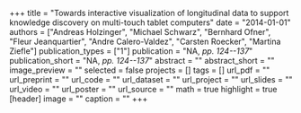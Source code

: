 +++
title = "Towards interactive visualization of longitudinal data to support knowledge discovery on multi-touch tablet computers"
date = "2014-01-01"
authors = ["Andreas Holzinger", "Michael Schwarz", "Bernhard Ofner", "Fleur Jeanquartier", "Andre Calero-Valdez", "Carsten Roecker", "Martina Ziefle"]
publication_types = ["1"]
publication = "NA, _pp. 124--137_"
publication_short = "NA, _pp. 124--137_"
abstract = ""
abstract_short = ""
image_preview = ""
selected = false
projects = []
tags = []
url_pdf = ""
url_preprint = ""
url_code = ""
url_dataset = ""
url_project = ""
url_slides = ""
url_video = ""
url_poster = ""
url_source = ""
math = true
highlight = true
[header]
image = ""
caption = ""
+++

